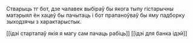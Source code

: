 Стварыць тг бот, дзе чалавек выбіраў бы якога тыпу гістарычны матэрыял ён хацеў бы пачытаць і бот прапаноўваў бы яму падборку зыходзячы з характарыстык.

[[ідэі стартапаў якія я магу сам пачаць рабіць]]
[[ідэі для банка ідэй]]

